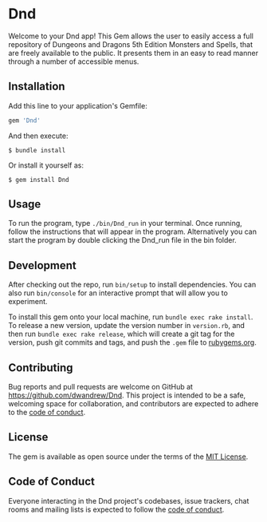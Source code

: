 # Dnd

Welcome to your Dnd app! This Gem allows the user to easily access a full repository of Dungeons and Dragons 5th Edition Monsters and Spells, that are freely available to the public. 
It presents them in an easy to read manner through a number of accessible menus. 

## Installation

Add this line to your application's Gemfile:

```ruby
gem 'Dnd'
```

And then execute:

    $ bundle install

Or install it yourself as:

    $ gem install Dnd

## Usage


To run the program, type `./bin/Dnd_run` in your terminal.  Once running, follow the instructions that will appear in the program. Alternatively you can start the program by double clicking the Dnd_run file in the bin folder. 


## Development

After checking out the repo, run `bin/setup` to install dependencies. You can also run `bin/console` for an interactive prompt that will allow you to experiment.

To install this gem onto your local machine, run `bundle exec rake install`. To release a new version, update the version number in `version.rb`, and then run `bundle exec rake release`, which will create a git tag for the version, push git commits and tags, and push the `.gem` file to [rubygems.org](https://rubygems.org).

## Contributing

Bug reports and pull requests are welcome on GitHub at https://github.com/dwandrew/Dnd. This project is intended to be a safe, welcoming space for collaboration, and contributors are expected to adhere to the [code of conduct](https://github.com/dwandrew/Dnd/blob/master/CODE_OF_CONDUCT.md).


## License

The gem is available as open source under the terms of the [MIT License](https://opensource.org/licenses/MIT).

## Code of Conduct

Everyone interacting in the Dnd project's codebases, issue trackers, chat rooms and mailing lists is expected to follow the [code of conduct](https://github.com/dwandrew/Dnd/blob/master/CODE_OF_CONDUCT.md).

